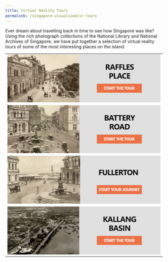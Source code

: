 ```yaml
---
title: Virtual Reality Tours
permalink: /singapore-visualised/vr-tours
---
```

Ever dream about travelling back in time to see how Singapore was like? Using the rich photograph collections of the National Library and National Archives of Singapore, we have put together a selection of virtual reality tours of some of the most interesting places on the island.

| | 
| -------- | 
| [![Raffles Place VR Tour](/images/vr-tour-image-raffles-place.png)](/resource-room/vr-tours/raffles-place) | 
| [![Battery Road VR Tour](/images/vr-tour-image-battery-road.png)](/resource-room/vr-tours/battery-road) | 
| [![Fullerton Square VR Tour](/images/vr-tour-image-fullerton.png)](/resource-room/vr-tours/fullterton-square) | 
| [![Kallang Basin VR Tour](/images/vr-tour-image-kallang.png)](/resource-room/vr-tours/kallang-basin) |